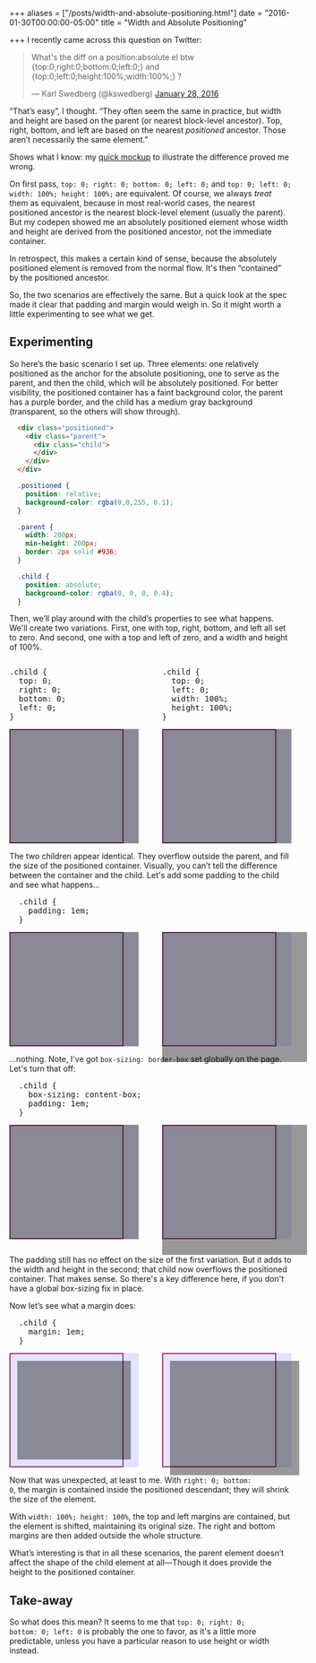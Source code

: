 +++
aliases = ["/posts/width-and-absolute-positioning.html"]
date = "2016-01-30T00:00:00-05:00"
title = "Width and Absolute Positioning"

+++
I recently came across this question on Twitter:
<blockquote class="twitter-tweet" lang="en"><p lang="en" dir="ltr">What&#39;s the diff on a position:absolute el btw {top:0;right:0;bottom:0;left:0;} and {top:0;left:0;height:100%;width:100%;} ?</p>&mdash; Karl Swedberg (@kswedberg) <a href="https://twitter.com/kswedberg/status/692720642580295681">January 28, 2016</a></blockquote>
<script async src="//platform.twitter.com/widgets.js" charset="utf-8"></script>
“That’s easy”, I thought. “They often seem the same in practice, but width and height are based on the parent (or nearest block-level ancestor). Top, right, bottom, and left are based on the nearest <em>positioned</em> ancestor. Those aren’t necessarily the same element.”

Shows what I know: my <a href="http://codepen.io/keithjgrant/pen/obddgy">quick mockup</a> to illustrate the difference proved me wrong.

On first pass, <code>top: 0; right: 0; bottom: 0; left: 0;</code> and <code>top: 0; left: 0; width: 100%; height: 100%;</code> are equivalent. Of course, we always <em>treat</em> them as equivalent, because in most real-world cases, the nearest positioned ancestor is the nearest block-level element (usually the parent). But my codepen showed me an absolutely positioned element whose width and height are derived from the positioned ancestor, not the immediate container.

In retrospect, this makes a certain kind of sense, because the absolutely positioned element is removed from the normal flow. It's then “contained” by the positioned ancestor.

So, the two scenarios are effectively the same. But a quick look at the spec made it clear that padding and margin would weigh in. So it might worth a little experimenting to see what we get.

## Experimenting

So here’s the basic scenario I set up. Three elements: one relatively positioned as the anchor for the absolute positioning, one to serve as the parent, and then the child, which will be absolutely positioned. For better visibility, the positioned container has a faint background color, the parent has a purple border, and the child has a medium gray background (transparent, so the others will show through).

```html
  <div class="positioned">
    <div class="parent">
      <div class="child">
      </div>
    </div>
  </div>
```

```css
  .positioned {
    position: relative;
    background-color: rgba(0,0,255, 0.1);
  }

  .parent {
    width: 200px;
    min-height: 200px;
    border: 2px solid #936;
  }

  .child {
    position: absolute;
    background-color: rgba(0, 0, 0, 0.4);
  }
```

Then, we’ll play around with the child’s properties to see what happens. We'll create two variations. First, one with top, right, bottom, and left all set to zero. And second, one with a top and left of zero, and a width and height of 100%.

<div class="demo demo--basic">
  <div class="demo-col">
    <pre class="prettyprint">.child {
  top: 0;
  right: 0;
  bottom: 0;
  left: 0;
}
</pre>
    <div class="demo-1 positioned">
      <div class="parent">
        <div class="child"></div>
      </div>
    </div>
  </div>
  <div class="demo-col">
    <pre class="prettyprint">.child {
  top: 0;
  left: 0;
  width: 100%;
  height: 100%;
}</pre>
    <div class="demo-2 positioned">
      <div class="parent">
        <div class="child"></div>
      </div>
    </div>
  </div>
</div>

The two children appear identical. They overflow outside the parent, and fill the size of the positioned container. Visually, you can’t tell the difference between the container and the child. Let's add some padding to the child and see what happens...

<pre class="prettyprint">
  .child {
    padding: 1em;
  }
</pre>
  <div class="demo demo--padding">
    <div class="demo-col">
      <div class="demo-1 positioned">
        <div class="parent">
          <div class="child"></div>
        </div>
      </div>
    </div>
    <div class="demo-col">
      <div class="demo-2 positioned">
        <div class="parent">
          <div class="child"></div>
        </div>
      </div>
    </div>
  </div>

...nothing. Note, I've got <code>box-sizing: border-box</code> set globally on the page. Let's turn that off:
<pre class="prettyprint">
  .child {
    box-sizing: content-box;
    padding: 1em;
  }
</pre>

<div class="demo demo--padding-2">
  <div class="demo-col">
    <div class="demo-1 positioned">
      <div class="parent">
        <div class="child"></div>
      </div>
    </div>
  </div>
  <div class="demo-col">
    <div class="demo-2 positioned">
      <div class="parent">
        <div class="child"></div>
      </div>
    </div>
  </div>
</div>

The padding still has no effect on the size of the first variation. But it adds to the width and height in the second; that child now overflows the positioned container. That makes sense. So there's a key difference here, if you don't have a global box-sizing fix in place.

Now let’s see what a margin does:

<pre class="prettyprint">
  .child {
    margin: 1em;
  }
</pre>

<div class="demo demo--margin">
  <div class="demo-col">
    <div class="demo-1 positioned">
      <div class="parent">
        <div class="child"></div>
      </div>
    </div>
  </div>
  <div class="demo-col">
    <div class="demo-2 positioned">
      <div class="parent">
        <div class="child"></div>
      </div>
    </div>
  </div>
</div>

Now that was unexpected, at least to me. With <code>right: 0; bottom: 0</code>, the margin is contained inside the positioned descendant; they will shrink the size of the element.

With <code>width: 100%; height: 100%</code>, the top and left margins are contained, but the element is shifted, maintaining its original size. The right and bottom margins are then added outside the whole structure.

What’s interesting is that in all these scenarios, the parent element doesn’t affect the shape of the child element at all&mdash;Though it does provide the height to the positioned container.

## Take-away

So what does this mean? It seems to me that <code>top: 0; right: 0; bottom: 0; left: 0</code> is probably the one to favor, as it's a little more predictable, unless you have a particular reason to use height or width instead.

<style type="text/css">
  .demo-col {
    margin: 1em 0;
  }
  @media screen and (min-width: 900px) {
    .demo {
      display: flex;
      flex-flow: space-between;
      margin: 1em 0;
    }

    .demo-col {
      flex: 1;
      margin: 0;
    }
    .demo-col:not(:first-child) {
      margin-left: 3em;
    }
  }

  .demo .positioned {
    position: relative;
    background-color: rgba(0,0,255, 0.1);
  }
  .demo .parent {
    width: 200px;
    min-height: 200px;
    border: 2px solid #936;
  }
  .demo .child {
    position: absolute;
    top: 0;
    left: 0;
    background-color: rgba(0, 0, 0, 0.4);
  }

  .demo-1 .child {
    right: 0;
    bottom: 0;
  }

  .demo-2 .child {
    width: 100%;
    height: 100%;
  }

  .demo--padding .child {
    padding: 1em;
  }

  .demo--padding-2 {
    margin-bottom: 2em;
  }
  .demo--padding-2 .child {
    box-sizing: content-box;
    padding: 1em;
  }

  .demo--margin .child {
    margin: 1em;
  }
</style>

